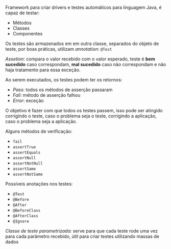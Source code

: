 Framework para criar drivers e testes automáticos para linguagem Java, é capaz de testar:
- Métodos
- Classes
- Componentes

Os testes são armazenados em em outra classe, separados do objeto de teste, por boas práticas, utilizam *annotation*: `@Test`

*Assetion*: compara o valor recebido com o valor esperado, teste é **bem sucedido** caso correspondam, **mal sucedido** caso não correspondam e não haja tratamento para essa exceção.

Ao serem executados, os testes podem ter os retornos:
- *Pass*: todos os métodos de asserção passaram
- *Fail*: método de asserção falhou
- *Error*: exceção

O objetivo é fazer com que todos os testes passem, isso pode ser atingido corrigindo o teste, caso o problema seja o teste, corrigindo a aplicação, caso o problema seja a aplicação.

Alguns métodos de verificação:
- `fail`
- `assertTrue`
- `assertEquals`
- `assertNull`
- `assertNotNull`
- `assertSame`
- `assertNotSame`

Possíveis anotações nos testes:
- `@Test`
- `@Before`
- `@After`
- `@BeforeClass`
- `@AfterClass`
- `@Ignore`

*Classe de teste parametrizada*: serve para que cada teste rode uma vez para cada parâmetro recebido, útil para criar testes utilizando massas de dados